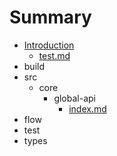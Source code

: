 # Summary

* [Introduction](README.md)
  * [test.md](testmd.md)
* build
* src
  * core
    * global-api
      * [index.md](indexmd.md)
* flow
* test
* types



